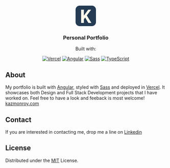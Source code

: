 <a name="readme-top"></a>

<div align="center">
  <a href="https://kazmonroy.com">
    <img src="/src/assets/logo.svg" alt="Kaz Monroy Logo" width="64" height="64">
  </a>

<h3 align="center">Personal Portfolio</h3>
<p align="center">
  Built with:
</p>
<p align="center">
    <a href="https://vercel.com/"><img src="https://img.shields.io/badge/Vercel-v.32-2181C1?&logo=vercel" alt="Vercel"></a>
    <a href="https://angular.io/"><img src="https://img.shields.io/badge/Angular-v16-2181C1?&logo=angular&logoColor=white" alt="Angular"></a>
    <a href="https://sass-lang.com/"><img src="https://img.shields.io/badge/Sass-v1.69-2181C1?&logo=sass&logoColor=white" alt="Sass"></a>
    <a href="https://www.typescriptlang.org/"><img src="https://img.shields.io/badge/TypeScript-v5-2181C1?&logo=sass&logoColor=white" alt="TypeScript"></a>
</p>

</div>

## About

My portfolio is built with [Angular](https://angular.io/), styled with [Sass](https://sass-lang.com/) and deployed in [Vercel](https://vercel.com/). It showcases both Design and Full Stack Development projects that I have worked on. Feel free to have a look and feeback is most welcome! [kazmonroy.com](https://www.kazmonroy.com/)

## Contact

If you are interested in contacting me, drop me a line on [Linkedin](https://www.linkedin.com/in/katherinemonroy/)

## License

Distributed under the [MIT](https://choosealicense.com/licenses/mit/) License.

